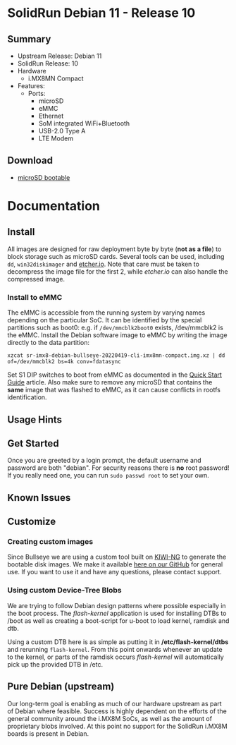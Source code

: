 # SolidRun Debian 11 - Release 10

## Summary

- Upstream Release: Debian 11
- SolidRun Release: 10
- Hardware
  - i.MX8MN Compact
- Features:
  - Ports:
    - microSD
    - eMMC
    - Ethernet
    - SoM integrated WiFi+Bluetooth
    - USB-2.0 Type A
    - LTE Modem

## Download

- [microSD bootable](https://images.solid-run.com/IMX8/Debian/sr-imx8-debian-bullseye-20220419-cli-imx8mn-compact.img.xz)

# Documentation

## Install

All images are designed for raw deployment byte by byte (**not as a file**) to block storage such as microSD cards. Several tools can be used, including `dd`, `win32diskimager` and [etcher.io](https://etcher.io/). Note that care must be taken to decompress the image file for the first 2, while *etcher.io* can also handle the compressed image.

### Install to eMMC

The eMMC is accessible from the running system by varying names depending on the particular SoC. It can be identified by the special partitions such as boot0: e.g. if `/dev/mmcblk2boot0` exists, /dev/mmcblk2 is the eMMC. Install the
Debian software image to eMMC by writing the image directly to the data partition:

	xzcat sr-imx8-debian-bullseye-20220419-cli-imx8mn-compact.img.xz | dd of=/dev/mmcblk2 bs=4k conv=fdatasync

Set S1 DIP switches to boot from eMMC as documented in the [Quick Start Guide](https://solidrun.atlassian.net/wiki/spaces/developer/pages/199753729/SolidSense+N8+Compact+Quick+Start+Guide#Boot-Select) article.
Also make sure to remove any microSD that contains the **same** image that was flashed to eMMC, as it can cause conflicts in rootfs identification.

## Usage Hints

## Get Started

Once you are greeted by a login prompt, the default username and password are both "debian". For security reasons there is **no** root password! If you really need one, you can run `sudo passwd root` to set your own.

## Known Issues

## Customize

### Creating custom images

Since Bullseye we are using a custom tool built on [KIWI-NG](https://osinside.github.io/kiwi/) to generate the bootable disk images.
We make it available [here on our GitHub](https://github.com/SolidRun/debian-builder/tree/master) for general use. If you want to use it and have any questions, please contact support.

### Using custom Device-Tree Blobs

We are trying to follow Debian design patterns where possible especially in the boot process. The *flash-kernel* application is used for installing DTBs to /boot as well as creating a boot-script for u-boot to load kernel, ramdisk and dtb.

Using a custom DTB here is as simple as putting it in **/etc/flash-kernel/dtbs** and rerunning `flash-kernel`. From this point onwards whenever an update to the kernel, or parts of the ramdisk occurs *flash-kernel* will automatically pick up the provided DTB in /etc.

## Pure Debian (upstream)

Our long-term goal is enabling as much of our hardware upstream as part of Debian where feasible. Success is highly dependent on the efforts of the general community around the i.MX8M SoCs, as well as the amount of proprietary blobs involved. At this point no support for the SolidRun i.MX8M boards is present in Debian.

